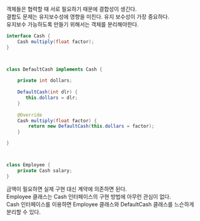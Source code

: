 객체들은 협력할 때 서로 필요하기 때문에 결합성이 생긴다. <br>
결합도 문제는 유지보수성에 영향을 미친다. 유지 보수성이 가장 중요하다. <br>
유지보수 가능하도록 만들기 위해서는 객체를 분리해야한다. <br>

``` java
interface Cash {
    Cash multiply(float factor);
}



class DefaultCash implements Cash {
    
    private int dollars;
    
    DefaultCash(int dlr) {
       this.dollars = dlr;
    }
    
    @Override
    Cash multiply(float factor) {
        return new DefaultCash(this.dollars = factor);
    }

}



class Employee {
    private Cash salary;
}

```
금액이 필요하면 실제 구현 대신 계약에 의존하면 된다. <br>
Employee 클래스는 Cash 인터페이스의 구현 방법에 아무런 관심이 없다. <br>
Cash 인터페이스를 이용하면 Employee 클래스와 DefaultCash 클래스를 느슨하게 분리할 수 있다.









